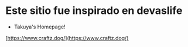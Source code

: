 # Este sitio fue inspirado en devaslife

- Takuya's Homepage!


[https://www.craftz.dog/](https://www.craftz.dog/)
